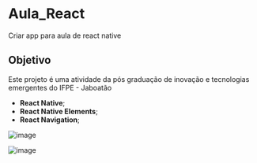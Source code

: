 # Aula_React
Criar app para aula de react native

## Objetivo 
   
   Este projeto é uma atividade da pós graduação de inovação e tecnologias emergentes do IFPE - Jaboatão
   
   - **React Native**;
   - **React Native Elements**;
   - **React Navigation**;


![image](https://user-images.githubusercontent.com/31891652/138616844-ec22fa71-460b-4542-b1e9-5c8ade739c0d.png)


![image](https://user-images.githubusercontent.com/31891652/138616862-dbb4ae02-f35e-47f0-9922-11ab2a2b4a61.png)
